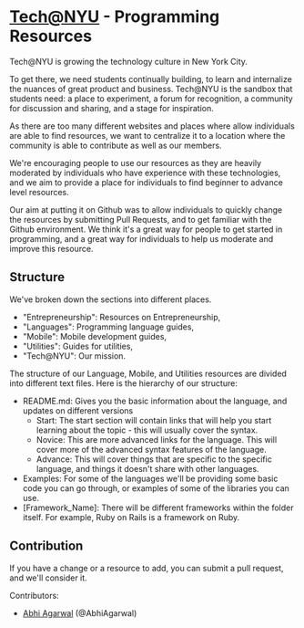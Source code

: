 [Tech@NYU](http://www.techatnyu.org/) - Programming Resources
==================================================

Tech@NYU is growing the technology culture in New York City. 

To get there, we need students continually building, to learn and internalize the nuances of great product and business. Tech@NYU is the sandbox that students need: a place to experiment, a forum for recognition, a community for discussion and sharing, and a stage for inspiration.

As there are too many different websites and places where allow individuals are able to find resources, we want to centralize it to a location where the community is able to contribute as well as our members.

We're encouraging people to use our resources as they are heavily moderated by individuals who have experience with these technologies, and we aim to provide a place for individuals to find beginner to advance level resources.

Our aim at putting it on Github was to allow individuals to quickly change the resources by submitting Pull Requests, and to get familiar with the Github environment. We think it's a great way for people to get started in programming, and a great way for individuals to help us moderate and improve this resource.

Structure
-------------------

We've broken down the sections into different places. 

- "Entrepreneurship": Resources on Entrepreneurship,
- "Languages": Programming language guides, 
- "Mobile": Mobile development guides, 
- "Utilities": Guides for utilities,
- "Tech@NYU": Our mission.

The structure of our Language, Mobile, and Utilities resources are divided into different text files. Here is the hierarchy of our structure:

- README.md: Gives you the basic information about the language, and updates on different versions
	- Start: The start section will contain links that will help you start learning about the topic - this will usually cover the syntax.
	- Novice: This are more advanced links for the language. This will cover more of the advanced syntax features of the language.
	- Advance: This will cover things that are specific to the specific language, and things it doesn't share with other languages.
- Examples: For some of the languages we'll be providing some basic code you can go through, or examples of some of the libraries you can use.
- [Framework_Name]: There will be different frameworks within the folder itself. For example, Ruby on Rails is a framework on Ruby.

Contribution
-------------------

If you have a change or a resource to add, you can submit a pull request, and we'll consider it.

Contributors:

- [Abhi Agarwal](http://www.twitter.com/AbhiAgarwal) (@AbhiAgarwal)
